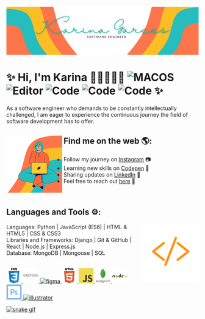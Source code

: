 


 ![header](https://github.com/imanirak/imanirak/blob/main/github.png)
    


#  ✨ Hi, I'm Karina 👋🏼👩🏽‍💻 ![MACOS](https://img.shields.io/badge/OS-MAC-informational?style=flat&logo=<LOGO_NAME>&orange=white&color=25BDBE) ![Editor](https://img.shields.io/badge/Editor-VSCode-informational?style=flat&logo=<LOGO_NAME>&orange=white&color=FC754B) ![Code](https://img.shields.io/badge/Code-JavaScript-informational?style=flat&logo=<LOGO_NAME>&orange=white&color=FBBF25) ![Code](https://img.shields.io/badge/Code-Python-informational?style=flat&logo=<LOGO_NAME>&orange=white&color=important) ![Code](https://komarev.com/ghpvc/?username=imanirak&label=Profile%20views&color=FC754B&style=flat)       ✨ 
 
  
 As a software engineer who demands to be constantly intellectually challenged, I am eager to experience the continuous journey the field of software development has to offer.




## Find me on the web 🌎: <img align="left" width="150" height="150" src="https://github.com/imanirak/imanirak/blob/main/g1.png">

   - Follow my journey on <a href="https://www.instagram.com/anirak.dev/">Instagram</a> 📷
   - Learning new skills on <a href="https://codepen.io/anirak"> Codepen</a> 📝
   - Sharing updates on <a href="https://www.linkedin.com/in/karinadgarces/">LinkedIn</a> 📇
   - Feel free to reach out <a href="mailto:karinadgarces@gmail.com">here</a>  📧

<br>

## Languages and Tools ⚙️:
 <img align="right" width="150" height="150" src="https://github.com/imanirak/imanirak/blob/main/tag.png">
Languages:  Python | JavaScript (ES6) | HTML & HTML5 | CSS & CSS3
<br>
Libraries and Frameworks:  Django | Git & GitHub | React | Node.js | Express.js 
<br>
Database: MongoDB | Mongoose |  SQL
<br>

<br> 

<p align="left">
  <a href="https://www.w3schools.com/css/" target="_blank" rel="noreferrer"> 
    <img src="https://raw.githubusercontent.com/devicons/devicon/master/icons/css3/css3-original-wordmark.svg" alt="css3" width="40" height="40"/> </a> <a href="https://expressjs.com" target="_blank" rel="noreferrer"> 
   <img src="https://raw.githubusercontent.com/devicons/devicon/master/icons/express/express-original-wordmark.svg" alt="express" width="40" height="40"/> </a> <a href="https://www.figma.com/" target="_blank" rel="noreferrer"> 
   <img src="https://www.vectorlogo.zone/logos/figma/figma-icon.svg" alt="figma" width="40" height="40"/> </a> <a href="https://www.w3.org/html/" target="_blank" rel="noreferrer">
    <img src="https://raw.githubusercontent.com/devicons/devicon/master/icons/html5/html5-original-wordmark.svg" alt="html5" width="40" height="40"/> </a> <a href="https://www.adobe.com/in/products/illustrator.html" target="_blank" rel="noreferrer"> 
    <img src="https://raw.githubusercontent.com/devicons/devicon/master/icons/javascript/javascript-original.svg" alt="javascript" width="40" height="40"/> </a> <a href="https://www.mongodb.com/" target="_blank" rel="noreferrer">
    <img src="https://raw.githubusercontent.com/devicons/devicon/master/icons/mongodb/mongodb-original-wordmark.svg" alt="mongodb" width="40" height="40"/> </a> <a href="https://nodejs.org" target="_blank" rel="noreferrer"> 
      <img src="https://raw.githubusercontent.com/devicons/devicon/master/icons/nodejs/nodejs-original-wordmark.svg" alt="nodejs" width="40" height="40"/> </a> <a href="https://www.photoshop.com/en" target="_blank" rel="noreferrer"> 
    <img src="https://raw.githubusercontent.com/devicons/devicon/master/icons/photoshop/photoshop-line.svg" alt="photoshop" width="40" height="40"/> </a> <a href="https://www.adobe.com/products/xd.html" target="_blank" rel="noreferrer">
  <img src="https://www.vectorlogo.zone/logos/adobe_illustrator/adobe_illustrator-icon.svg" alt="illustrator" width="40" height="40"/> </a> <a href="https://developer.mozilla.org/en-US/docs/Web/JavaScript" target="_blank" rel="noreferrer"> 
  
    
    
</p>

![snake gif](https://github.com/imanirak/imanirak/blob/output/github-contribution-grid-snake.gif)
